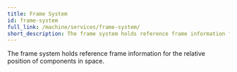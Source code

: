 ```yaml
---
title: Frame System
id: frame-system
full_link: /machine/services/frame-system/
short_description: The frame system holds reference frame information for the relative position of components in space.
---
```


The frame system holds reference frame information for the relative position of components in space.
